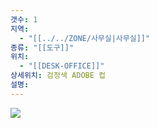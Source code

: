 ```yaml
---
갯수: 1
지역:
  - "[[../../ZONE/사무실|사무실]]"
종류: "[[도구]]"
위치:
  - "[[DESK-OFFICE]]"
상세위치: 검정색 ADOBE 컵
설명:
---
```

![](http://192.168.50.22/devices/250308_IMG_0017.jpg)